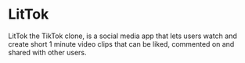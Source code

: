 # LitTok
LitTok the TikTok clone, is a social media app that lets users watch and create short 1 minute video clips that can be liked, commented on and shared with other users.

